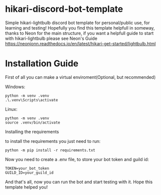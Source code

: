 # hikari-discord-bot-template
Simple hikari-lightbulb discord bot template for personal/public use, for learning and testing!
Hopefully you find this template helpfull in someway, thanks to Neon for the main structure, if you want a helpfull guide to start with hikari-lightbulb please see Neon's Guide
https://neonjonn.readthedocs.io/en/latest/hikari-get-started/lightbulb.html

# Installation Guide
First of all you can make a virtual enviroment(Optional, but recommended)

Windows:
```
python -m venv .venv
.\.venv\Scripts\activate
```
Linux:
```
python -m venv .venv
source .venv/bin/activate
```
Installing the requirements

to install the requirements you just need to run:

```
python -m pip install -r requirements.txt
```

Now you need to create a .env file, to store your bot token and guild id:

```
TOKEN=your_bot_token
GUILD_ID=your_guild_id
```
And that's all, now you can run the bot and start testing with it.
Hope this template helped you!

